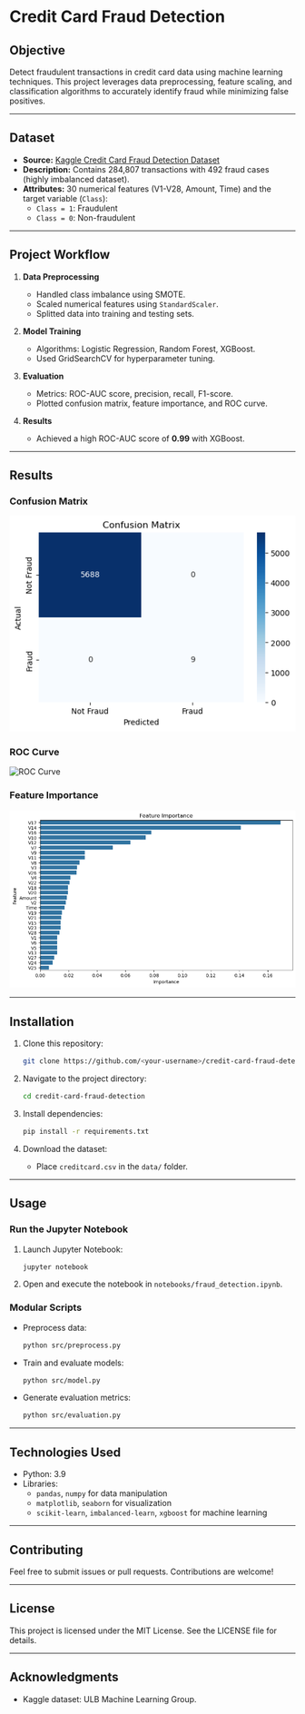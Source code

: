 # Credit Card Fraud Detection

## Objective
Detect fraudulent transactions in credit card data using machine learning techniques. This project leverages data preprocessing, feature scaling, and classification algorithms to accurately identify fraud while minimizing false positives.

---

## Dataset
- **Source:** [Kaggle Credit Card Fraud Detection Dataset](https://www.kaggle.com/mlg-ulb/creditcardfraud)
- **Description:** Contains 284,807 transactions with 492 fraud cases (highly imbalanced dataset).
- **Attributes:** 30 numerical features (V1-V28, Amount, Time) and the target variable (`Class`):
  - `Class = 1`: Fraudulent
  - `Class = 0`: Non-fraudulent

---

## Project Workflow
1. **Data Preprocessing**
   - Handled class imbalance using SMOTE.
   - Scaled numerical features using `StandardScaler`.
   - Splitted data into training and testing sets.

2. **Model Training**
   - Algorithms: Logistic Regression, Random Forest, XGBoost.
   - Used GridSearchCV for hyperparameter tuning.

3. **Evaluation**
   - Metrics: ROC-AUC score, precision, recall, F1-score.
   - Plotted confusion matrix, feature importance, and ROC curve.

4. **Results**
   - Achieved a high ROC-AUC score of **0.99** with XGBoost.

---

## Results
### Confusion Matrix
![Confusion Matrix](images/confusion_matrix.png)

### ROC Curve
![ROC Curve](images/roc_curve.png)

### Feature Importance
![Feature Importance](images/feature_importance.png)

---

## Installation
1. Clone this repository:
   ```bash
   git clone https://github.com/<your-username>/credit-card-fraud-detection.git
   ```

2. Navigate to the project directory:
   ```bash
   cd credit-card-fraud-detection
   ```

3. Install dependencies:
   ```bash
   pip install -r requirements.txt
   ```

4. Download the dataset:
   - Place `creditcard.csv` in the `data/` folder.

---

## Usage
### Run the Jupyter Notebook
1. Launch Jupyter Notebook:
   ```bash
   jupyter notebook
   ```
2. Open and execute the notebook in `notebooks/fraud_detection.ipynb`.

### Modular Scripts
- Preprocess data:
  ```bash
  python src/preprocess.py
  ```
- Train and evaluate models:
  ```bash
  python src/model.py
  ```
- Generate evaluation metrics:
  ```bash
  python src/evaluation.py
  ```

---

## Technologies Used
- Python: 3.9
- Libraries:
  - `pandas`, `numpy` for data manipulation
  - `matplotlib`, `seaborn` for visualization
  - `scikit-learn`, `imbalanced-learn`, `xgboost` for machine learning

---

## Contributing
Feel free to submit issues or pull requests. Contributions are welcome!

---

## License
This project is licensed under the MIT License. See the LICENSE file for details.

---

## Acknowledgments
- Kaggle dataset: ULB Machine Learning Group.
